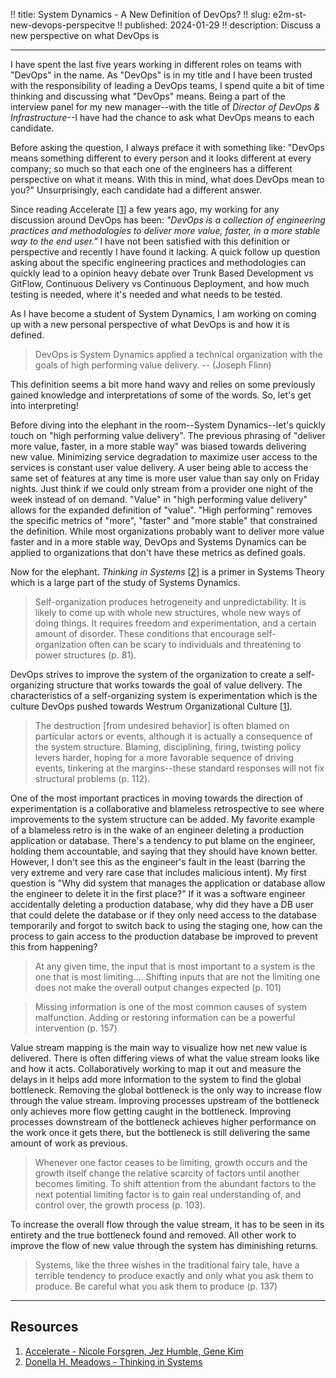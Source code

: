 !! title: System Dynamics - A New Definition of DevOps?
!! slug: e2m-st-new-devops-perspecitve
!! published: 2024-01-29
!! description: Discuss a new perspective on what DevOps is 

---


I have spent the last five years working in different roles on teams with "DevOps" in the name. As "DevOps" is in my
title and I have been trusted with the responsibility of leading a DevOps teams, I spend quite a bit of time thinking
and discussing what "DevOps" means. Being a part of the interview panel for my new manager--with the title of _Director
of DevOps & Infrastructure_--I have had the chance to ask what DevOps means to each candidate. 

Before asking the question, I always preface it with something like: "DevOps means something different to every person
and it looks different at every company; so much so that each one of the engineers has a different perspective on what
it means. With this in mind, what does DevOps mean to you?" Unsurprisingly, each candidate had a different answer.

Since reading Accelerate [[1](https://itrevolution.com/product/accelerate/)] a few years ago, my working for any
discussion around DevOps has been: _"DevOps is a collection of engineering practices and methodologies to deliver more
value, faster, in a more stable way to the end user."_ I have not been satisfied with this definition or perspective
and recently I have found it lacking. A quick follow up question asking about the specific engineering practices and
methodologies can quickly lead to a opinion heavy debate over Trunk Based Development vs GitFlow, Continuous Delivery vs
Continuous Deployment, and how much testing is needed, where it's needed and what needs to be tested.

As I have become a student of System Dynamics, I am working on coming up with a new personal perspective of what DevOps
is and how it is defined.

> DevOps is System Dynamics applied a technical organization with the goals of high performing value delivery. --
> (Joseph Flinn)

This definition seems a bit more hand wavy and relies on some previously gained knowledge and interpretations of some of
the words. So, let's get into interpreting!

Before diving into the elephant in the room--System Dynamics--let's quickly touch on "high performing value delivery".
The previous phrasing of "deliver more value, faster, in a more stable way" was biased towards delivering new value.
Minimizing service degradation to maximize user access to the services is constant user value delivery. A user being
able to access the same set of features at any time is more user value than say only on Friday nights. Just think if we
could only stream from a provider one night of the week instead of on demand. "Value" in "high performing value
delivery" allows for the expanded definition of "value". "High performing" removes the specific metrics of "more",
"faster" and "more stable" that constrained the definition. While most organizations probably want to deliver more value
faster and in a more stable way, DevOps and Systems Dynamics can be applied to organizations that don't have these
metrics as defined goals.

Now for the elephant. _Thinking in Systems_ [[2](https://www.chelseagreen.com/product/thinking-in-systems/)] is a primer
in Systems Theory which is a large part of the study of Systems Dynamics. 

> Self-organization produces hetrogeneity and unpredictability. It is likely to come up with whole new structures, whole
> new ways of doing things. It requires freedom and experimentation, and a certain amount of disorder. These conditions
> that encourage self-organization often can be scary to individuals and threatening to power structures (p. 81). 

DevOps strives to improve the system of the organization to create a self-organizing structure that works towards the
goal of value delivery. The characteristics of a self-organizing system is experimentation which is the culture DevOps
pushed towards Westrum Organizational Culture [[1](https://itrevolution.com/product/accelerate/)]. 


> The destruction [from undesired behavior] is often blamed on particular actors or events, although it is actually a
> consequence of the system structure. Blaming, disciplining, firing, twisting policy levers harder, hoping for a more
> favorable sequence of driving events, tinkering at the margins--these standard responses will not fix structural
> problems (p. 112).

One of the most important practices in moving towards the direction of experimentation is a collaborative and
blameless retrospective to see where improvements to the system structure can be added. My favorite example of a
blameless retro is in the wake of an engineer deleting a production application or database. There's a tendency to put
blame on the engineer, holding them accountable, and saying that they should have known better. However, I don't see
this as the engineer's fault in the least (barring the very extreme and very rare case that includes malicious intent).
My first question is "Why did system that manages the application or database allow the engineer to delete it in the
first place?" If it was a software engineer accidentally deleting a production database, why did they have a DB user that
could delete the database or if they only need access to the database temporarily and forgot to switch back to using the
staging one, how can the process to gain access to the production database be improved to prevent this from happening? 


> At any given time, the input that is most important to a system is the one that is most limiting.... Shifting inputs
> that are not the limiting one does not make the overall output changes expected (p. 101)

> Missing information is one of the most common causes of system malfunction. Adding or restoring information can be a
> powerful intervention (p. 157)

Value stream mapping is the main way to visualize how net new value is delivered. There is often differing views of what
the value stream looks like and how it acts. Collaboratively working to map it out and measure the delays in it helps
add more information to the system to find the global bottleneck. Removing the global bottleneck is the only way to
increase flow through the value stream. Improving processes upstream of the bottleneck only achieves more flow getting
caught in the bottleneck. Improving processes downstream of the bottleneck achieves higher performance on the work once
it gets there, but the bottleneck is still delivering the same amount of work as previous. 

> Whenever one factor ceases to be limiting, growth occurs and the growth itself change the relative scarcity of factors
> until another becomes limiting. To shift attention from the abundant factors to the next potential limiting factor is
> to gain real understanding of, and control over, the growth process (p. 103).

To increase the overall flow through the value stream, it has to be seen in its entirety and the true bottleneck found
and removed. All other work to improve the flow of new value through the system has diminishing returns.

> Systems, like the three wishes in the traditional fairy tale, have a terrible tendency to produce exactly and only
> what you ask them to produce. Be careful what you ask them to produce (p. 137)

---

## Resources

1. [Accelerate - Nicole Forsgren, Jez Humble, Gene Kim](https://itrevolution.com/product/accelerate/)
2. [Donella H. Meadows - Thinking in Systems](https://www.chelseagreen.com/product/thinking-in-systems/)
